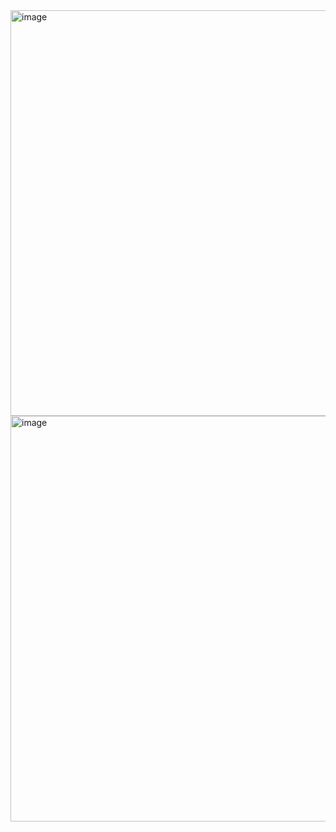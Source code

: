 <img width="649" alt="image" src="https://github.com/lufrancazs/Exercicio_Heran_Polimor_Employee/assets/76914488/ddd96c4f-3a3a-4813-b56d-2cbe5b9a6648">
<img width="649" alt="image" src="https://github.com/lufrancazs/Exercicio_Heran_Polimor_Employee/assets/76914488/42642559-d0a9-45db-8a8c-e537ca00ce5d">
